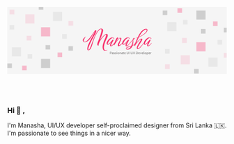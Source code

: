 ![Manasha's GitHub Banner](./Banner.png)

<br><br>

### Hi 👋 , 

I'm Manasha, UI/UX developer self-proclaimed designer from Sri Lanka 🇱🇰.
I'm passionate to see things in a nicer way.

